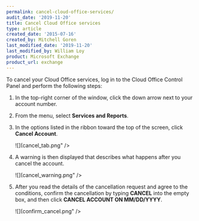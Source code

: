 ```yaml
---
permalink: cancel-cloud-office-services/
audit_date: '2019-11-20'
title: Cancel Cloud Office services
type: article
created_date: '2015-07-16'
created_by: Mitchell Goren
last_modified_date: '2019-11-20'
last_modified_by: William Loy
product: Microsoft Exchange
product_url: exchange
---
```


To cancel your Cloud Office services, log in to the Cloud Office Control Panel and perform the following steps:

1.  In the top-right corner of the window, click the down arrow next to your account number.
2.  From the menu, select **Services and Reports**.
3.  In the options listed in the ribbon toward the top of the screen, click **Cancel Account**.

    ![](cancel_tab.png" />

4.  A warning is then displayed that describes what happens after you cancel the account.

    ![](cancel_warning.png" />

5.  After you read the details of the cancellation request and agree to the conditions, confirm the cancellation by typing **CANCEL** into the empty box, and then click **CANCEL ACCOUNT ON MM/DD/YYYY**.  

    ![](confirm_cancel.png" />
